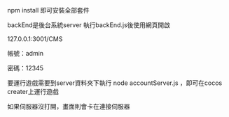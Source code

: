 npm install 
即可安裝全部套件

backEnd是後台系統server
執行backEnd.js後使用網頁開啟

127.0.0.1:3001/CMS

帳號：admin 

密碼：12345


要運行遊戲需要到server資料夾下執行 
node accountServer.js ，即可在cocos creater上運行遊戲

如果伺服器沒打開，畫面則會卡在連接伺服器
